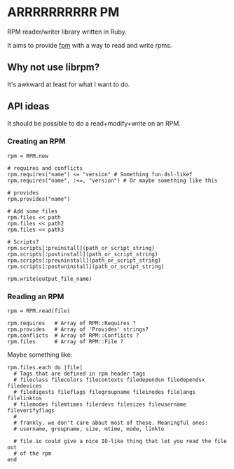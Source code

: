 # ARRRRRRRRRR PM

RPM reader/writer library written in Ruby.

It aims to provide [fpm](https://github.com/jordansissel/fpm) with a way to
read and write rpms.

## Why not use librpm?

It's awkward at least for what I want to do.

## API ideas

It should be possible to do a read+modify+write on an RPM.

### Creating an RPM

    rpm = RPM.new

    # requires and conflicts
    rpm.requires("name") <= "version" # Something fun-dsl-likef
    rpm.requires("name", :<=, "version") # Or maybe something like this

    # provides
    rpm.provides("name")

    # Add some files
    rpm.files << path
    rpm.files << path2
    rpm.files << path3

    # Scripts?
    rpm.scripts[:preinstall](path_or_script_string)
    rpm.scripts[:postinstall](path_or_script_string)
    rpm.scripts[:preuninstall](path_or_script_string)
    rpm.scripts[:postuninstall](path_or_script_string)

    rpm.write(output_file_name)

### Reading an RPM

    rpm = RPM.read(file)

    rpm.requires   # Array of RPM::Requires ?
    rpm.provides   # Array of 'Provides' strings?
    rpm.conflicts  # Array of RPM::Conflicts ?
    rpm.files      # Array of RPM::File ?

Maybe something like:

    rpm.files.each do |file|
      # Tags that are defined in rpm header tags
      # fileclass filecolors filecontexts filedependsn filedependsx filedevices
      # filedigests fileflags filegroupname fileinodes filelangs filelinktos
      # filemodes filemtimes filerdevs filesizes fileusername fileverifyflags 
      #
      # frankly, we don't care about most of these. Meaningful ones:
      # username, groupname, size, mtime, mode, linkto

      # file.io could give a nice IO-like thing that let you read the file out
      # of the rpm
    end



